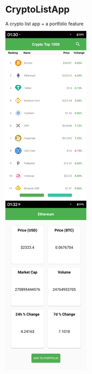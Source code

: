 # CryptoListApp

A crypto list app + a portfolio feature

<p float="left">
<img src="https://github.com/MontyZhuang/CryptoListApp/blob/master/readme_images/list.jpg" width="50%" height="50%">

<img src="https://github.com/MontyZhuang/CryptoListApp/blob/master/readme_images/coin-info.jpg" width="50%" height="50%">
</p>